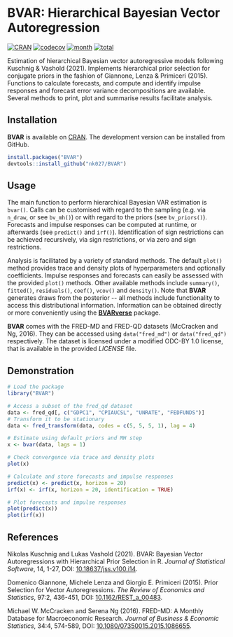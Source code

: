 
BVAR: Hierarchical Bayesian Vector Autoregression
=======

[![CRAN](https://www.r-pkg.org/badges/version/BVAR)](https://cran.r-project.org/package=BVAR)
[![codecov](https://app.codecov.io/gh/nk027/bvar/branch/master/graph/badge.svg)](https://app.codecov.io/gh/nk027/bvar)
[![month](https://cranlogs.r-pkg.org/badges/BVAR)](http://www.r-pkg.org/pkg/BVAR)
[![total](https://cranlogs.r-pkg.org/badges/grand-total/BVAR)](http://www.r-pkg.org/pkg/BVAR)

Estimation of hierarchical Bayesian vector autoregressive models following Kuschnig & Vashold (2021). Implements hierarchical prior selection for conjugate priors in the fashion of Giannone, Lenza & Primiceri (2015). Functions to calculate forecasts, and compute and identify impulse responses and forecast error variance decompositions are available. Several methods to print, plot and summarise results facilitate analysis.

Installation
-------

**BVAR** is available on [CRAN](https://CRAN.R-project.org/package=BVAR). The development version can be installed from GitHub.
``` r
install.packages("BVAR")
devtools::install_github("nk027/BVAR")
```

Usage
-------

The main function to perform hierarchical Bayesian VAR estimation is `bvar()`. Calls can be customised with regard to the sampling (e.g. via `n_draw`, or see `bv_mh()`) or with regard to the priors (see `bv_priors()`). Forecasts and impulse responses can be computed at runtime, or afterwards (see `predict()` and `irf()`). Identification of sign restrictions can be achieved recursively, via sign restrictions, or via zero and sign restrictions.

Analysis is facilitated by a variety of standard methods. The default `plot()` method provides trace and density plots of hyperparameters and optionally coefficients. Impulse responses and forecasts can easily be assessed with the provided `plot()` methods. Other available methods include `summary()`, `fitted()`, `residuals()`, `coef()`, `vcov()` and `density()`. Note that **BVAR** generates draws from the posterior -- all methods include functionality to access this distributional information. Information can be obtained directly or more conveniently using the **[BVARverse](https://cran.r-project.org/package=BVARverse)** package.

**BVAR** comes with the FRED-MD and FRED-QD datasets (McCracken and Ng, 2016). They can be accessed using `data("fred_md")` or `data("fred_qd")` respectively. The dataset is licensed under a modified ODC-BY 1.0 license, that is available in the provided *LICENSE* file.

Demonstration
-------

``` r
# Load the package
library("BVAR")

# Access a subset of the fred_qd dataset
data <- fred_qd[, c("GDPC1", "CPIAUCSL", "UNRATE", "FEDFUNDS")]
# Transform it to be stationary
data <- fred_transform(data, codes = c(5, 5, 5, 1), lag = 4)

# Estimate using default priors and MH step
x <- bvar(data, lags = 1)

# Check convergence via trace and density plots
plot(x)

# Calculate and store forecasts and impulse responses
predict(x) <- predict(x, horizon = 20)
irf(x) <- irf(x, horizon = 20, identification = TRUE)

# Plot forecasts and impulse responses
plot(predict(x))
plot(irf(x))
```

References
-------

Nikolas Kuschnig and Lukas Vashold (2021). BVAR: Bayesian Vector Autoregressions with Hierarchical Prior Selection in R. *Journal of Statistical Software*, 14, 1-27, DOI: [10.18637/jss.v100.i14](https://doi.org/10.18637/jss.v100.i14).

Domenico Giannone, Michele Lenza and Giorgio E. Primiceri (2015). Prior Selection for Vector Autoregressions. *The Review of Economics and Statistics*, 97:2, 436-451, DOI: [10.1162/REST_a_00483](https://doi.org/10.1162/REST_a_00483).

Michael W. McCracken and Serena Ng (2016). FRED-MD: A Monthly Database for Macroeconomic Research. *Journal of Business & Economic Statistics*, 34:4, 574-589, DOI: [10.1080/07350015.2015.1086655](https://doi.org/10.1080/07350015.2015.1086655).
